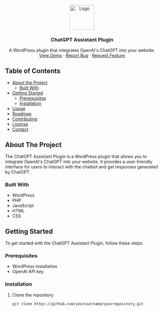 <!-- PROJECT LOGO -->
<br />
<p align="center">
  <a href="#">
    <img src="logo.png" alt="Logo" width="80" height="80">
  </a>

  <h3 align="center">ChatGPT Assistant Plugin</h3>

  <p align="center">
    A WordPress plugin that integrates OpenAI's ChatGPT into your website.
    <br />
    <a href="#usage">View Demo</a>
    ·
    <a href="https://github.com/yourusername/yourrepository/issues">Report Bug</a>
    ·
    <a href="https://github.com/yourusername/yourrepository/issues">Request Feature</a>
  </p>
</p>

<!-- TABLE OF CONTENTS -->
## Table of Contents

* [About the Project](#about-the-project)
  * [Built With](#built-with)
* [Getting Started](#getting-started)
  * [Prerequisites](#prerequisites)
  * [Installation](#installation)
* [Usage](#usage)
* [Roadmap](#roadmap)
* [Contributing](#contributing)
* [License](#license)
* [Contact](#contact)

<!-- ABOUT THE PROJECT -->
## About The Project

The ChatGPT Assistant Plugin is a WordPress plugin that allows you to integrate OpenAI's ChatGPT into your website. It provides a user-friendly interface for users to interact with the chatbot and get responses generated by ChatGPT.

### Built With

* WordPress
* PHP
* JavaScript
* HTML
* CSS

<!-- GETTING STARTED -->
## Getting Started

To get started with the ChatGPT Assistant Plugin, follow these steps:

### Prerequisites

* WordPress installation
* OpenAI API key

### Installation

1. Clone the repository
   ```sh
   git clone https://github.com/yourusername/yourrepository.git
